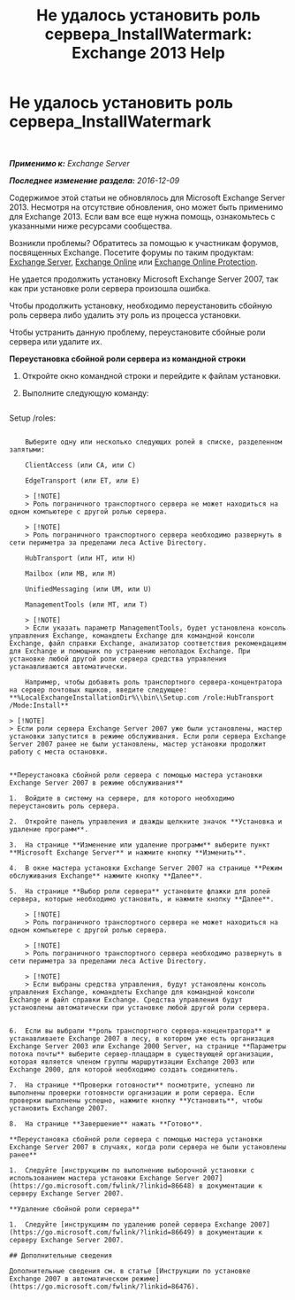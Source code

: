 ﻿---
title: 'Не удалось установить роль сервера_InstallWatermark: Exchange 2013 Help'
TOCTitle: Не удалось установить роль сервера_InstallWatermark
ms:assetid: ad89ebd5-f9bb-40c1-8811-09b145c2b341
ms:mtpsurl: https://technet.microsoft.com/ru-ru/library/ms.exch.setupreadiness.installwatermark(v=EXCHG.150)
ms:contentKeyID: 50488847
ms.date: 04/30/2018
mtps_version: v=EXCHG.150
ms.translationtype: HT
---

# Не удалось установить роль сервера\_InstallWatermark

 

_**Применимо к:** Exchange Server_

_**Последнее изменение раздела:** 2016-12-09_

Содержимое этой статьи не обновлялось для Microsoft Exchange Server 2013. Несмотря на отсутствие обновления, оно может быть применимо для Exchange 2013. Если вам все еще нужна помощь, ознакомьтесь с указанными ниже ресурсами сообщества.

Возникли проблемы? Обратитесь за помощью к участникам форумов, посвященных Exchange. Посетите форумы по таким продуктам: [Exchange Server](https://go.microsoft.com/fwlink/p/?linkid=60612), [Exchange Online](https://go.microsoft.com/fwlink/p/?linkid=267542) или [Exchange Online Protection](https://go.microsoft.com/fwlink/p/?linkid=285351).

Не удается продолжить установку Microsoft Exchange Server 2007, так как при установке роли сервера произошла ошибка.

Чтобы продолжить установку, необходимо переустановить сбойную роль сервера либо удалить эту роль из процесса установки.

Чтобы устранить данную проблему, переустановите сбойные роли сервера или удалите их.

**Переустановка сбойной роли сервера из командной строки**

1.  Откройте окно командной строки и перейдите к файлам установки.

2.  Выполните следующую команду:
    
    ```powershell
Setup /roles:<Failed Server Role>
```
    
    Выберите одну или несколько следующих ролей в списке, разделенном запятыми:
    
    ClientAccess (или CA, или C)
    
    EdgeTransport (или ET, или E)
    
    > [!NOTE]  
    > Роль пограничного транспортного сервера не может находиться на одном компьютере с другой ролью сервера.
    
    > [!NOTE]  
    > Роль пограничного транспортного сервера необходимо развернуть в сети периметра за пределами леса Active Directory.
    
    HubTransport (или HT, или H)
    
    Mailbox (или MB, или M)
    
    UnifiedMessaging (или UM, или U)
    
    ManagementTools (или MT, или T)
    
    > [!NOTE]  
    > Если указать параметр ManagementTools, будет установлена консоль управления Exchange, командлеты Exchange для командной консоли Exchange, файл справки Exchange, анализатор соответствия рекомендациям для Exchange и помощник по устранению неполадок Exchange. При установке любой другой роли сервера средства управления устанавливаются автоматически.
    
    Например, чтобы добавить роль транспортного сервера-концентратора на сервер почтовых ящиков, введите следующее: **%LocalExchangeInstallationDir%\\bin\\Setup.com /role:HubTransport /Mode:Install**

> [!NOTE]  
> Если роли сервера Exchange Server 2007 уже были установлены, мастер установки запустится в режиме обслуживания. Если роли сервера Exchange Server 2007 ранее не были установлены, мастер установки продолжит работу с места остановки.


**Переустановка сбойной роли сервера с помощью мастера установки Exchange Server 2007 в режиме обслуживания**

1.  Войдите в систему на сервере, для которого необходимо переустановить роль сервера.

2.  Откройте панель управления и дважды щелкните значок **Установка и удаление программ**.

3.  На странице **Изменение или удаление программ** выберите пункт **Microsoft Exchange Server** и нажмите кнопку **Изменить**.

4.  В окне мастера установки Exchange Server 2007 на странице **Режим обслуживания Exchange** нажмите кнопку **Далее**.

5.  На странице **Выбор роли сервера** установите флажки для ролей сервера, которые необходимо установить, и нажмите кнопку **Далее**.
    
    > [!NOTE]  
    > Роль пограничного транспортного сервера не может находиться на одном компьютере с другой ролью сервера.
    
    > [!NOTE]  
    > Роль пограничного транспортного сервера необходимо развернуть в сети периметра за пределами леса Active Directory.
    
    > [!NOTE]  
    > Если выбраны средства управления, будут установлены консоль управления Exchange, командлеты Exchange для командной консоли Exchange и файл справки Exchange. Средства управления будут установлены автоматически при установке любой другой роли сервера.


6.  Если вы выбрали **роль транспортного сервера-концентратора** и устанавливаете Exchange 2007 в лесу, в котором уже есть организация Exchange Server 2003 или Exchange 2000 Server, на странице **Параметры потока почты** выберите сервер-плацдарм в существующей организации, которая является членом группы маршрутизации Exchange 2003 или Exchange 2000, для которой необходимо создать соединитель.

7.  На странице **Проверки готовности** посмотрите, успешно ли выполнены проверки готовности организации и роли сервера. Если проверки выполнены успешно, нажмите кнопку **Установить**, чтобы установить Exchange 2007.

8.  На странице **Завершение** нажать **Готово**.

**Переустановка сбойной роли сервера с помощью мастера установки Exchange Server 2007 в случаях, когда роли сервера не были установлены ранее**

1.  Следуйте [инструкциям по выполнению выборочной установки с использованием мастера установки Exchange Server 2007](https://go.microsoft.com/fwlink/?linkid=86648) в документации к серверу Exchange Server 2007.

**Удаление сбойной роли сервера**

1.  Следуйте [инструкциям по удалению ролей сервера Exchange 2007](https://go.microsoft.com/fwlink/?linkid=86649) в документации к серверу Exchange Server 2007.

## Дополнительные сведения

Дополнительные сведения см. в статье [Инструкции по установке Exchange 2007 в автоматическом режиме](https://go.microsoft.com/fwlink/?linkid=86476).

